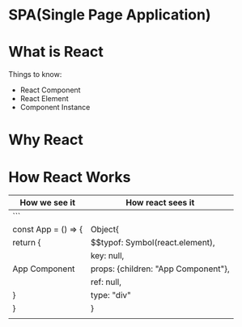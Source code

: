 # SPA(Single Page Application)


# What is React


Things to know:
- React Component
- React Element
- Component Instance


# Why React


# How React Works


How we see it        | How react sees it
---------------------|-----------------
```                  |   
const App = () => {  | Object{ 
  return {           |  $$typof: Symbol(react.element),
    <div>            |  key: null,
      App Component  |  props: {children: "App Component"}, 
    </div>           |  ref: null,
  }                  |  type: "div"
}                    | }    
                     |     
```                         
                          
                          
                          
                        

 



